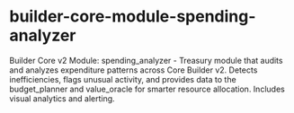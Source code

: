 # builder-core-module-spending-analyzer
Builder Core v2 Module: spending_analyzer - Treasury module that audits and analyzes expenditure patterns across Core Builder v2. Detects inefficiencies, flags unusual activity, and provides data to the budget_planner and value_oracle for smarter resource allocation. Includes visual analytics and alerting.

